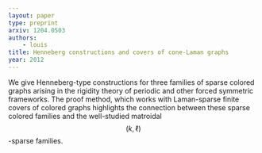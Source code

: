 ```yaml
---
layout: paper
type: preprint
arxiv: 1204.0503
authors:
    - louis
title: Henneberg constructions and covers of cone-Laman graphs
year: 2012
---
```


We give Henneberg-type constructions for three families of sparse colored graphs arising
in the rigidity theory of periodic and other forced symmetric frameworks. The proof
method, which works with Laman-sparse finite covers of colored graphs highlights the
connection between these sparse colored families and the well-studied matroidal $$(k,
\ell)$$-sparse families.

